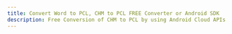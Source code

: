 ---title: Convert Word to PCL, CHM to PCL FREE Converter or Android SDKdescription: Free Conversion of CHM to PCL by using Android Cloud APIs & SDKs. Also Create, Edit & Render Microsoft Word & OpenOffice documents in the Cloud.---